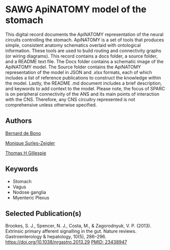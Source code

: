 # SAWG ApiNATOMY model of the stomach

This digital record documents the ApiNATOMY representation of the neural circuits controlling the stomach. ApiNATOMY is a set of tools that produces simple, consistent anatomy schematics overlaid with ontological information. These tools are used to build routing and connectivity graphs (or wiring diagrams). This record contains a docs folder, a source folder, and a README text file. The Docs folder contains a schematic image of the ApiNATOMY model. The Source folder contains the ApiNATOMY representation of the model in JSON and .xlsx formats, each of which includes a list of reference publications to construct the knowledge within the model.  Lastly, the README .md document includes a brief description, and keywords to add context to the model. Please note, the focus of SPARC is on peripheral connectivity of the ANS and its main points of interaction with the CNS. Therefore, any CNS circuitry represented is not comprehensive unless otherwise specified.

## Authors
[Bernard de Bono](https://orcid.org/0000-0003-0638-5274)

[Monique Surles-Zeigler](https://orcid.org/0000-0002-2308-8813)

[Thomas H Gillespie](https://orcid.org/0000-0002-7509-4801)

## Keywords
* Stomach
* Vagus
* Nodose ganglia
* Myenteric Plexus
 
## Selected Publication(s)
Brookes, S. J., Spencer, N. J., Costa, M., & Zagorodnyuk, V. P. (2013). Extrinsic primary afferent signalling in the gut. Nature reviews. Gastroenterology & hepatology, 10(5), 286–296. https://doi.org/10.1038/nrgastro.2013.29 [PMID: 23438947](https://pubmed.ncbi.nlm.nih.gov/23438947/) 
